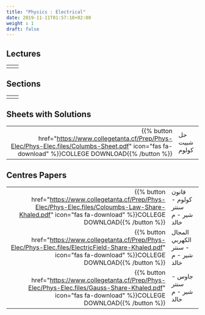 ```yaml
---
title: "Physics : Electrical"
date: 2019-11-11T01:57:18+02:00
weight : 1
draft: false
---
```



## Lectures



|  | |
|---:|----------------------|
| || 


## Sections

|  | |
|---:|----------------------|
| || 

## Sheets with Solutions

|  | |
|---:|----------------------|
| {{% button href="https://www.collegetanta.cf/Prep/Phys-Elec/Phys-Elec.files/Columbs-Sheet.pdf" icon="fas fa-download" %}}COLLEGE DOWNLOAD{{% /button %}} | حل شييت كولوم    |



## Centres Papers 

|  | |
|---:|----------------------|
| {{% button href="https://www.collegetanta.cf/Prep/Phys-Elec/Phys-Elec.files/Coloumbs-Law-Share-Khaled.pdf" icon="fas fa-download" %}}COLLEGE DOWNLOAD{{% /button %}} | قانون كولوم - سنتر شير - م خالد    |
| {{% button href="https://www.collegetanta.cf/Prep/Phys-Elec/Phys-Elec.files/ElectricField-Share-Khaled.pdf" icon="fas fa-download" %}}COLLEGE DOWNLOAD{{% /button %}} |  المجال الكهربي - سنتر شير - م خالد    |
| {{% button href="https://www.collegetanta.cf/Prep/Phys-Elec/Phys-Elec.files/Gauss-Share-Khaled.pdf" icon="fas fa-download" %}}COLLEGE DOWNLOAD{{% /button %}} |  جاوس - سنتر شير - م خالد    |



